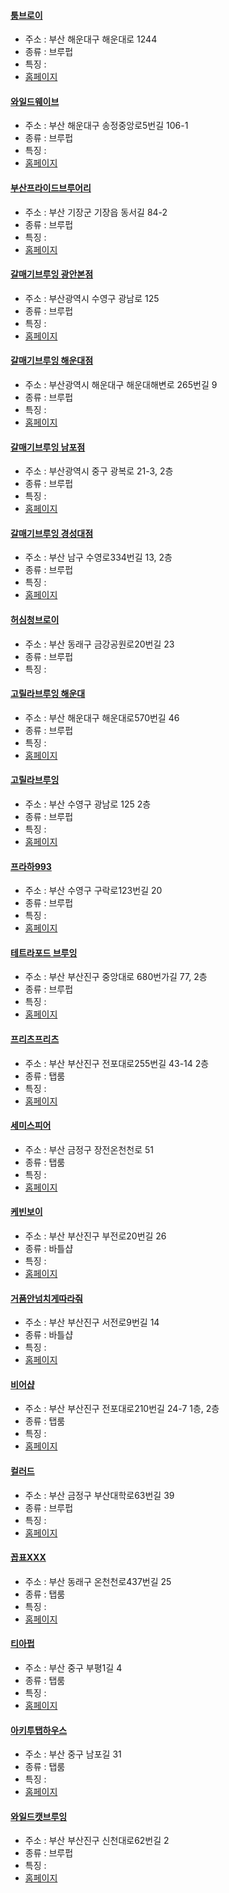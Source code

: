 #### [툼브로이](https://map.naver.com/v5/entry/place/1791164031) 
 - 주소 : 부산 해운대구 해운대로 1244
- 종류 : 브루펍
 - 특징 : 
- [홈페이지](https://www.instagram.com/turmbrau_korea/)
#### [와일드웨이브](https://map.naver.com/v5/entry/place/37642698) 
 - 주소 : 부산 해운대구 송정중앙로5번길 106-1
- 종류 : 브루펍
 - 특징 : 
- [홈페이지](https://www.wildwavebrew.com/)
#### [부산프라이드브루어리](https://map.naver.com/v5/entry/place/1094824462) 
 - 주소 : 부산 기장군 기장읍 동서길 84-2
- 종류 : 브루펍
 - 특징 : 
- [홈페이지](http://busanpridebrewery.com/)
#### [갈매기브루잉 광안본점](https://map.naver.com/v5/entry/place/37293668) 
 - 주소 : 부산광역시 수영구 광남로 125
- 종류 : 브루펍
 - 특징 : 
- [홈페이지](https://www.instagram.com/galmegibrewing_gwangan/)
#### [갈매기브루잉 해운대점](https://map.naver.com/v5/entry/place/37337102) 
 - 주소 : 부산광역시 해운대구 해운대해변로 265번길 9
- 종류 : 브루펍
 - 특징 : 
- [홈페이지](https://www.instagram.com/galmegibrewinghaeundae/)
#### [갈매기브루잉 남포점](https://map.naver.com/v5/entry/place/37828107) 
 - 주소 : 부산광역시 중구 광복로 21-3, 2층
- 종류 : 브루펍
 - 특징 : 
- [홈페이지](https://www.instagram.com/galmegibrewingnampo/)
#### [갈매기브루잉 경성대점](https://map.naver.com/v5/entry/place/969276822) 
 - 주소 : 부산 남구 수영로334번길 13, 2층
- 종류 : 브루펍
 - 특징 : 
- [홈페이지](https://www.instagram.com/galmegi_brewing_ksu/)
#### [허심청브로이](https://map.naver.com/v5/entry/place/31558252) 
 - 주소 : 부산 동래구 금강공원로20번길 23
- 종류 : 브루펍
 - 특징 : 
#### [고릴라브루잉 해운대](https://map.naver.com/v5/entry/place/1041542249) 
 - 주소 : 부산 해운대구 해운대로570번길 46
- 종류 : 브루펍
 - 특징 : 
- [홈페이지](http://www.gorilla.beer)
#### [고릴라브루잉](https://map.naver.com/v5/entry/place/37010572) 
 - 주소 : 부산 수영구 광남로 125 2층
- 종류 : 브루펍
 - 특징 : 
- [홈페이지](http://www.gorilla.beer)
#### [프라하993](https://map.naver.com/v5/entry/place/860462240) 
 - 주소 : 부산 수영구 구락로123번길 20
- 종류 : 브루펍
 - 특징 : 
- [홈페이지](http://praha993.com/)
#### [테트라포드 브루잉](https://map.naver.com/v5/entry/place/512550129) 
 - 주소 : 부산 부산진구 중앙대로 680번가길 77, 2층
- 종류 : 브루펍
 - 특징 : 
- [홈페이지](https://www.instagram.com/tetrapod_brewing_co/)
#### [프리츠프리츠](https://map.naver.com/v5/entry/place/1915163311) 
 - 주소 : 부산 부산진구 전포대로255번길 43-14 2층
- 종류 : 탭룸
 - 특징 : 
- [홈페이지](https://www.instagram.com/fritzfritz_/)
#### [세미스피어](https://map.naver.com/v5/entry/place/1118453140) 
 - 주소 : 부산 금정구 장전온천천로 51
- 종류 : 탭룸
 - 특징 : 
- [홈페이지](https://www.instagram.com/semisphere_bottleshop/?igshid=9lny22jxajbs)
#### [케빈보이](https://map.naver.com/v5/entry/place/1181567996) 
 - 주소 : 부산 부산진구 부전로20번길 26
- 종류 : 바틀샵
 - 특징 : 
- [홈페이지](https://www.instagram.com/_cabin_boy/)
#### [거품안넘치게따라줘](https://map.naver.com/v5/entry/place/1437444827) 
 - 주소 : 부산 부산진구 서전로9번길 14
- 종류 : 바틀샵
 - 특징 : 
- [홈페이지](https://www.instagram.com/nobubble.please/?utm_medium=copy_link)
#### [비어샵](http://naver.me/FKZXrWjs) 
 - 주소 : 부산 부산진구 전포대로210번길 24-7 1층, 2층
- 종류 : 탭룸
 - 특징 : 
- [홈페이지](https://www.instagram.com/beershop.kr/)
#### [컬러드](http://naver.me/GhPW9zL2) 
 - 주소 : 부산 금정구 부산대학로63번길 39
- 종류 : 브루펍
 - 특징 : 
- [홈페이지](https://www.instagram.com/coloredd_brew/)
#### [꼽표XXX](http://naver.me/IDBxZOFC) 
 - 주소 : 부산 동래구 온천천로437번길 25
- 종류 : 탭룸
 - 특징 : 
- [홈페이지](https://www.instagram.com/ggobpyo____taproom/)
#### [티아펍](http://naver.me/xrPnegCk) 
 - 주소 : 부산 중구 부평1길 4
- 종류 : 탭룸
 - 특징 : 
- [홈페이지](https://www.instagram.com/tiapub/)
#### [아키투탭하우스](http://naver.me/5eGwpELW) 
 - 주소 : 부산 중구 남포길 31
- 종류 : 탭룸
 - 특징 : 
- [홈페이지](https://www.instagram.com/akitu_tap_house/)
#### [와일드캣브루잉](http://naver.me/GjR0XAIY) 
 - 주소 : 부산 부산진구 신천대로62번길 2 
- 종류 : 브루펍
 - 특징 : 
- [홈페이지](https://www.instagram.com/wildcatbrewing/)
